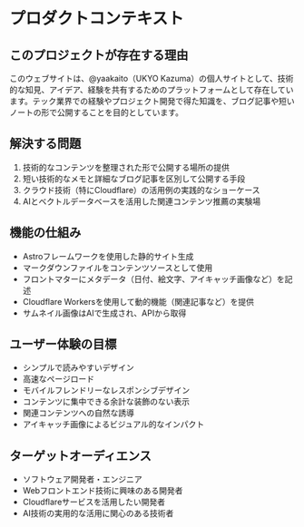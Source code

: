 # プロダクトコンテキスト

## このプロジェクトが存在する理由
このウェブサイトは、@yaakaito（UKYO Kazuma）の個人サイトとして、技術的な知見、アイデア、経験を共有するためのプラットフォームとして存在しています。テック業界での経験やプロジェクト開発で得た知識を、ブログ記事や短いノートの形で公開することを目的としています。

## 解決する問題
1. 技術的なコンテンツを整理された形で公開する場所の提供
2. 短い技術的なメモと詳細なブログ記事を区別して公開する手段
3. クラウド技術（特にCloudflare）の活用例の実践的なショーケース
4. AIとベクトルデータベースを活用した関連コンテンツ推薦の実験場

## 機能の仕組み
- Astroフレームワークを使用した静的サイト生成
- マークダウンファイルをコンテンツソースとして使用
- フロントマターにメタデータ（日付、絵文字、アイキャッチ画像など）を記述
- Cloudflare Workersを使用して動的機能（関連記事など）を提供
- サムネイル画像はAIで生成され、APIから取得

## ユーザー体験の目標
- シンプルで読みやすいデザイン
- 高速なページロード
- モバイルフレンドリーなレスポンシブデザイン
- コンテンツに集中できる余計な装飾のない表示
- 関連コンテンツへの自然な誘導
- アイキャッチ画像によるビジュアル的なインパクト

## ターゲットオーディエンス
- ソフトウェア開発者・エンジニア
- Webフロントエンド技術に興味のある開発者
- Cloudflareサービスを活用したい開発者
- AI技術の実用的な活用に関心のある技術者
